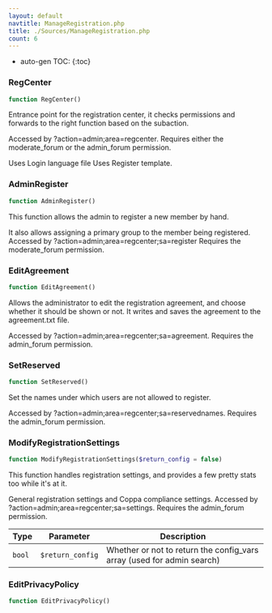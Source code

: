 ```yaml
---
layout: default
navtitle: ManageRegistration.php
title: ./Sources/ManageRegistration.php
count: 6
---
```

* auto-gen TOC:
{:toc}
### RegCenter

```php
function RegCenter()
```
Entrance point for the registration center, it checks permissions and forwards
to the right function based on the subaction.

Accessed by ?action=admin;area=regcenter.
Requires either the moderate_forum or the admin_forum permission.

Uses Login language file
Uses Register template.

### AdminRegister

```php
function AdminRegister()
```
This function allows the admin to register a new member by hand.

It also allows assigning a primary group to the member being registered.
Accessed by ?action=admin;area=regcenter;sa=register
Requires the moderate_forum permission.

### EditAgreement

```php
function EditAgreement()
```
Allows the administrator to edit the registration agreement, and choose whether
it should be shown or not. It writes and saves the agreement to the agreement.txt
file.

Accessed by ?action=admin;area=regcenter;sa=agreement.
Requires the admin_forum permission.

### SetReserved

```php
function SetReserved()
```
Set the names under which users are not allowed to register.

Accessed by ?action=admin;area=regcenter;sa=reservednames.
Requires the admin_forum permission.

### ModifyRegistrationSettings

```php
function ModifyRegistrationSettings($return_config = false)
```
This function handles registration settings, and provides a few pretty stats too while it's at it.

General registration settings and Coppa compliance settings.
Accessed by ?action=admin;area=regcenter;sa=settings.
Requires the admin_forum permission.

Type|Parameter|Description
---|---|---
`bool`|`$return_config`|Whether or not to return the config_vars array (used for admin search)

### EditPrivacyPolicy

```php
function EditPrivacyPolicy()
```
